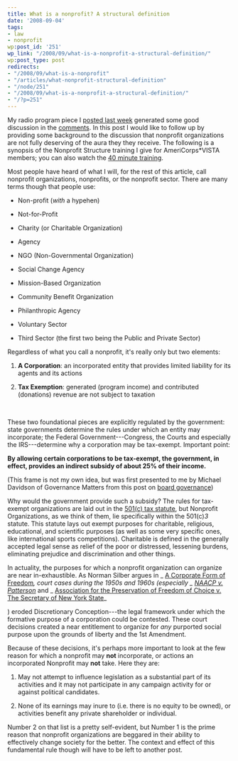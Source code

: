 ```yaml
---
title: What is a nonprofit? A structural definition
date: '2008-09-04'
tags:
- law
- nonprofit
wp:post_id: '251'
wp_link: "/2008/09/what-is-a-nonprofit-a-structural-definition/"
wp:post_type: post
redirects:
- "/2008/09/what-is-a-nonprofit"
- "/articles/what-nonprofit-structural-definition"
- "/node/251"
- "/2008/09/what-is-a-nonprofit-a-structural-definition/"
- "/?p=251"
---
```


My radio program piece I [posted last week](http://island94.org/articles/radio-ga-ga-2-role-nonprofits-constructing-better-world) generated some good discussion in the [comments](http://island94.org/articles/radio-ga-ga-2-role-nonprofits-constructing-better-world?#comments). In this post I would like to follow up by providing some background to the discussion that nonprofit organizations are not fully deserving of the aura they they receive. The following is a synopsis of the Nonprofit Structure training I give for AmeriCorps\*VISTA members; you can also watch the [40 minute training](http://ctcvista.org/node/1334).

Most people have heard of what I will, for the rest of this article, call nonprofit organizations, nonprofits, or the nonprofit sector. There are many terms though that people use:

- Non-profit (_with_ a hypehen)

- Not-for-Profit

- Charity (or Charitable Organization)

- Agency

- NGO (Non-Governmental Organization)

- Social Change Agency

- Mission-Based Organization

- Community Benefit Organization

- Philanthropic Agency

- Voluntary Sector

- Third Sector (the first two being the Public and Private Sector)

Regardless of what you call a nonprofit, it's really only but two elements:

1. **A Corporation**: an incorporated entity that provides limited liability for its agents and its actions

2. **Tax Exemption**: generated (program income) and contributed (donations) revenue are not subject to taxation

 

These two foundational pieces are explicitly regulated by the government: state governments determine the rules under which an entity may incorporate; the Federal Government---Congress, the Courts and especially the IRS---determine why a corporation may be tax-exempt. Important point:

**By allowing certain corporations to be tax-exempt, the government, in effect, provides an indirect subsidy of about 25% of their income.**

(This frame is not my own idea, but was first presented to me by Michael Davidson of Governance Matters from this post on [board governance](http://island94.org/articles/nonprofit-board-management-governance-and-advice))

Why would the government provide such a subsidy? The rules for tax-exempt organizations are laid out in the [501(c) tax statute](http://en.wikipedia.org/wiki/501(c)), but Nonprofit Organizations, as we think of them, lie specifically within the 501(c)_3_ statute. This statute lays out exempt purposes for charitable, religious, educational, and scientific purposes (as well as some very specific ones, like international sports competitions). Charitable is defined in the generally accepted legal sense as relief of the poor or distressed, lessening burdens, eliminating prejudice and discrimination and other things.

In actuality, the purposes for which a nonprofit organization can organize are near in-exhaustible. As Norman Silber argues in _ [A Corporate Form of Freedom](http://books.google.com/books?id=1OuEGu-Ua6wC)_, court cases during the 1950s and 1960s (especially _ [NAACP v. Patterson](http://en.wikipedia.org/wiki/National_Association_for_the_Advancement_of_Colored_People_v._Alabama)_ and _ [Association for the Preservation of Freedom of Choice v. The Secretary of New York State](http://bulk.resource.org/courts.gov/c/F2/299/299.F2d.212.228.27279_1.html)_

) eroded Discretionary Conception---the legal framework under which the formative purpose of a corporation could be contested. These court decisions created a near entitlement to organize for _any_ purported social purpose upon the grounds of liberty and the 1st Amendment.

Because of these decisions, it's perhaps more important to look at the few reason for which a nonprofit may **not** incorporate, or actions an incorporated Nonprofit may **not** take. Here they are:

1. May not attempt to influence legislation as a substantial part of its activities and it may not participate in any campaign activity for or against political candidates.

2. None of its earnings may inure to (i.e. there is no equity to be owned), or activities benefit any private shareholder or individual.

Number 2 on that list is a pretty self-evident, but Number 1 is the prime reason that nonprofit organizations are beggared in their ability to effectively change society for the better. The context and effect of this fundamental rule though will have to be left to another post.
